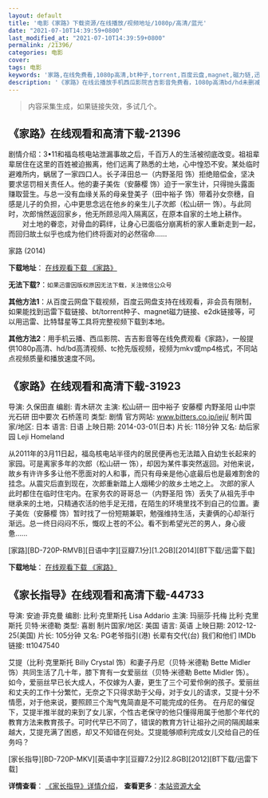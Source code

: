 ```yaml
---
layout: default
title: '电影《家路》下载资源/在线播放/视频地址/1080p/高清/蓝光'
date: "2021-07-10T14:39:59+0800"
last_modified_at: "2021-07-10T14:39:59+0800"
permalink: /21396/
categories: 电影
cover:
tags: 电影
keywords: '家路,在线免费看,1080p高清,bt种子,torrent,百度云盘,magnet,磁力链,迅雷下载资源'
description: '《家路》在线云播放手机西瓜影院吉吉影音免费看，1080p高清bd/hd未删减完整版和tc抢先枪版，mkv/mp4格式，附带bt/torrent种子、magnet/磁力链、百度云盘、网盘资源迅雷下载链接'
---
```


>内容采集生成，如果链接失效，多试几个。


## 《家路》在线观看和高清下载-21396

剧情介绍：3•11和福岛核电站泄漏事故之后，千百万人的生活被彻底改变。祖祖辈辈居住在这里的百姓被迫搬离，他们远离了熟悉的土地，心中惶恐不安。某处临时避难所内，蜗居了一家四口人。长子泽田总一（内野圣阳 饰）拒绝赔偿金，坚决要求惩罚相关责任人。他的妻子美佐（安藤樱 饰）迫于一家生计，只得抛头露面赚取营生。与总一没有血缘关系的母亲登美子（田中裕子 饰）带着孙女奈穗，自感是儿子的负担，心中更思念远在他乡的亲生儿子次郎（松山研一 饰）。与此同时，次郎悄然返回家乡，他无所顾忌闯入隔离区，在原本自家的土地上耕作。  　　对土地的眷恋，对骨血的羁绊，让身心已面临分崩离析的家人重新走到一起，而回归故土似乎也成为他们终将面对的必然宿命……


家路 (2014)

**下载地址**： [在线观看下载 《家路》](https://www.btbtdy.me/btdy/dy1298.html) 


**无法下载?**：`如果迅雷因版权原因无法下载，关注微信公众号 `

**其他方法1**：从百度云网盘下载视频，百度云网盘支持在线观看，非会员有限制，如果能找到迅雷下载链接、bt/torrent种子、magnet磁力链接、e2dk链接等，可以用迅雷、比特彗星等工具将完整视频下载到本地。

**其他方法2**：用手机云播、西瓜影院、吉吉影音等在线免费观看《家路》，一般提供1080p高清、hd/bd高清视频、tc抢先版视频，视频为mkv或mp4格式，不同站点视频质量和播放速度不同。


## 《家路》在线观看和高清下载-31923

导演: 久保田直 编剧: 青木研次 主演: 松山研一 田中裕子 安藤樱 内野圣阳 山中崇 光石研 田中要次 石桥莲司 类型: 剧情 官方网站: www.bitters.co.jp/ieji/ 制片国家/地区: 日本 语言: 日语 上映日期: 2014-03-01(日本) 片长: 118分钟 又名: 劫后家园 Leji Homeland

从2011年的3月11日起，福岛核电站半径内的居民便再也无法踏入自幼生长起来的家园。可是离家多年的次郎（松山研一 饰），却因为某件事突然返回。对他来说，故乡有许许多多让他不愿面对的人和事，而只有母亲是他心底最后也是最难割舍的挂念。从震灾后直到现在，次郎重新踏上人烟稀少的故乡土地之上。 次郎的家人此时都住在临时住宅内。在家务农的哥哥总一（内野圣阳 饰）丢失了从祖先手中继承来的土地，只精通农活的他手足无措，在陌生的环境里找不到自己的位置。妻子美佐（安藤樱 饰）暂时找了一份短期兼职，勉强维持生活，夫妻俩的心却渐行渐远。总一终日闷闷不乐，慨叹上苍的不公。看不到希望光芒的男人，身心疲惫……


[家路][BD-720P-RMVB][日语中字][豆瓣7.1分][1.2GB][2014][BT下载/迅雷下载]

**下载地址**： [在线观看下载 《家路》](https://www.btdx8.com/torrent/ieji_2014.html) 


## 《家长指导》在线观看和高清下载-44733

导演: 安迪·菲克曼 编剧: 比利·克里斯托 Lisa Addario 主演: 玛丽莎·托梅 比利·克里斯托 贝特·米德勒 类型: 喜剧 制片国家/地区: 美国 语言: 英语 上映日期: 2012-12-25(美国) 片长: 105分钟 又名: PG老爷指引(港) 长辈有交代(台) 我们和他们 IMDb链接: tt1047540

艾提（比利·克里斯托 Billy Crystal 饰）和妻子丹尼（贝特·米德勒 Bette Midler 饰）共同生活了几十年，膝下育有一女爱丽丝（贝特·米德勒 Bette Midler 饰）。如今，爱丽丝早已长大成人，不仅嫁为人妻，更生了三个可爱伶俐的孩子。爱丽丝和丈夫的工作十分繁忙，无奈之下只得求助于父母，对于女儿的请求，艾提十分不情愿，对于他来说，要照顾三个淘气鬼简直是不可能完成的任务。 在丹尼的催促下，艾提半推半就的来到了女儿家，个性古老保守的他只懂得用属于他那个年代的教育方法来教育孩子。可时代早已不同了，错误的教育方针让祖孙之间的隔阂越来越大，艾提充满了困惑，却又不知错在何处。艾提能够顺利完成女儿交给自己的任务吗？


[家长指导][BD-720P-MKV][英语中字][豆瓣7.2分][2.8GB][2012][BT下载/迅雷下载]

**详情查看**： [《家长指导》详情介绍](/movie/44733/)， **查看更多**：[本站资源大全](/movie/t/all/)

